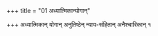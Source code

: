 +++
title = "01 अध्यात्मिकान्योगान्"

+++
अध्यात्मिकान् योगान् अनुतिष्ठेन् न्याय-संहितान् अनैश्चारिकान् १